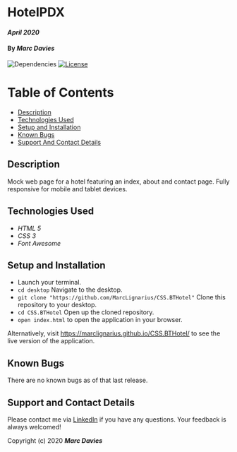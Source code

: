 # HotelPDX

#### _April 2020_

#### By _**Marc Davies**_

![Dependencies](https://img.shields.io/badge/dependencies-up%20to%20date-brightgreen.svg)
[![License](https://img.shields.io/badge/license-MIT-blue.svg)](https://opensource.org/licenses/MIT)

# Table of Contents

<!--ts-->
   * [Description](#description)
   * [Technologies Used](#technologies-used)
   * [Setup and Installation](#setup-and-installation)
   * [Known Bugs](#known-bugs)
   * [Support And Contact Details](#support-and-contact-details)
<!--te-->

## Description

Mock web page for a hotel featuring an index, about and contact page. Fully responsive for mobile and tablet devices.

## Technologies Used

  * _HTML 5_
  * _CSS 3_
  * _Font Awesome_

## Setup and Installation

* Launch your terminal.
* `cd desktop` Navigate to the desktop.
* `git clone "https://github.com/MarcLignarius/CSS.BTHotel"` Clone this repository to your desktop.
* `cd CSS.BTHotel` Open up the cloned repository.
* `open index.html` to open the application in your browser.

Alternatively, visit https://marclignarius.github.io/CSS.BTHotel/ to see the live version of the application.

## Known Bugs
There are no known bugs as of that last release.

## Support and Contact Details
Please contact me via <a href="https://www.linkedin.com/in/marcdaviesriot/">LinkedIn</a> if you have any questions. Your feedback is always welcomed!

Copyright (c) 2020 **_Marc Davies_**
